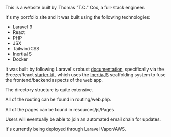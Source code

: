 This is a website built by Thomas "T.C." Cox, a full-stack engineer.

It's my portfolio site and it was built using the following technologies:

<ul>
<li>Laravel 9</li>
<li>React</li>
<li>PHP</li>
<li>JSX</li>
<li>TailwindCSS</li>
<li>InertiaJS</li>
<li>Docker</li>
</ul>

It was built by following Laravel's robust <a href="https://laravel.com/docs/9.x" target="_blank">documentation</a>, specifically via the Breeze/React <a href="https://laravel.com/docs/9.x/starter-kits#breeze-and-inertia" target="_blank">starter kit</a>, which uses the <a href="https://inertiajs.com/" target="_blank">InertiaJS</a> scaffolding system to fuse the frontend/backend aspects of the web app.

The directory structure is quite extensive.

All of the routing can be found in routing/web.php.

All of the pages can be found in resources/js/Pages.

Users will eventually be able to join an automated email chain for updates.

It's currently being deployed through Laravel Vapor/AWS.
